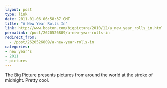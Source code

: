 ```yaml
---
layout: post
type: link
date: 2011-01-06 06:58:37 GMT
title: "A New Year Rolls In"
link: http://www.boston.com/bigpicture/2010/12/a_new_year_rolls_in.html
permalink: /post/2620526809/a-new-year-rolls-in
redirect_from: 
  - /post/2620526809/a-new-year-rolls-in
categories:
- new year's
- 2011
- pictures
---
```

The Big Picture presents pictures from around the world at the stroke of midnight. Pretty cool.